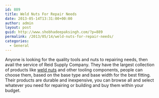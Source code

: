 ```yaml
---
id: 889
title: Weld Nuts For Repair Needs
date: 2013-05-14T13:31:00+00:00
author: admin
layout: post
guid: http://www.shobhadeepaksingh.com/?p=889
permalink: /2013/05/14/weld-nuts-for-repair-needs/
categories:
  - General
---
```

Anyone is looking for the quality tools and nuts to repairing needs, then avail the service of Reid Supply Company. They have the largest collection of products like [weld nuts](http://www.reidsupply.com/products/fasteners-hardware/fasteners/nuts/weld-nuts/) and other tooling components, people can choose them, based on the base type and base width for the best fitting. Their products are durable and inexpensive, you can browse all and select whatever you need for repairing or building and buy them within your budget.